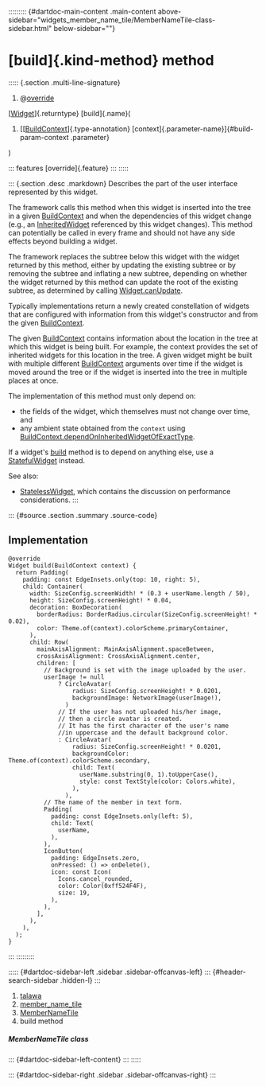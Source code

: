 ::::::::: {#dartdoc-main-content .main-content above-sidebar="widgets_member_name_tile/MemberNameTile-class-sidebar.html" below-sidebar=""}
<div>

# [build]{.kind-method} method

</div>

::::: {.section .multi-line-signature}
<div>

1.  @[override](https://api.flutter.dev/flutter/dart-core/override-constant.html)

</div>

[[Widget](https://api.flutter.dev/flutter/widgets/Widget-class.html)]{.returntype}
[build]{.name}(

1.  [[[BuildContext](https://api.flutter.dev/flutter/widgets/BuildContext-class.html)]{.type-annotation}
    [context]{.parameter-name}]{#build-param-context .parameter}

)

::: features
[override]{.feature}
:::
:::::

::: {.section .desc .markdown}
Describes the part of the user interface represented by this widget.

The framework calls this method when this widget is inserted into the
tree in a given
[BuildContext](https://api.flutter.dev/flutter/widgets/BuildContext-class.html)
and when the dependencies of this widget change (e.g., an
[InheritedWidget](https://api.flutter.dev/flutter/widgets/InheritedWidget-class.html)
referenced by this widget changes). This method can potentially be
called in every frame and should not have any side effects beyond
building a widget.

The framework replaces the subtree below this widget with the widget
returned by this method, either by updating the existing subtree or by
removing the subtree and inflating a new subtree, depending on whether
the widget returned by this method can update the root of the existing
subtree, as determined by calling
[Widget.canUpdate](https://api.flutter.dev/flutter/widgets/Widget/canUpdate.html).

Typically implementations return a newly created constellation of
widgets that are configured with information from this widget\'s
constructor and from the given
[BuildContext](https://api.flutter.dev/flutter/widgets/BuildContext-class.html).

The given
[BuildContext](https://api.flutter.dev/flutter/widgets/BuildContext-class.html)
contains information about the location in the tree at which this widget
is being built. For example, the context provides the set of inherited
widgets for this location in the tree. A given widget might be built
with multiple different
[BuildContext](https://api.flutter.dev/flutter/widgets/BuildContext-class.html)
arguments over time if the widget is moved around the tree or if the
widget is inserted into the tree in multiple places at once.

The implementation of this method must only depend on:

-   the fields of the widget, which themselves must not change over
    time, and
-   any ambient state obtained from the `context` using
    [BuildContext.dependOnInheritedWidgetOfExactType](https://api.flutter.dev/flutter/widgets/BuildContext/dependOnInheritedWidgetOfExactType.html).

If a widget\'s
[build](../../widgets_member_name_tile/MemberNameTile/build.html) method
is to depend on anything else, use a
[StatefulWidget](https://api.flutter.dev/flutter/widgets/StatefulWidget-class.html)
instead.

See also:

-   [StatelessWidget](https://api.flutter.dev/flutter/widgets/StatelessWidget-class.html),
    which contains the discussion on performance considerations.
:::

::: {#source .section .summary .source-code}
## Implementation

``` language-dart
@override
Widget build(BuildContext context) {
  return Padding(
    padding: const EdgeInsets.only(top: 10, right: 5),
    child: Container(
      width: SizeConfig.screenWidth! * (0.3 + userName.length / 50),
      height: SizeConfig.screenHeight! * 0.04,
      decoration: BoxDecoration(
        borderRadius: BorderRadius.circular(SizeConfig.screenHeight! * 0.02),
        color: Theme.of(context).colorScheme.primaryContainer,
      ),
      child: Row(
        mainAxisAlignment: MainAxisAlignment.spaceBetween,
        crossAxisAlignment: CrossAxisAlignment.center,
        children: [
          // Background is set with the image uploaded by the user.
          userImage != null
              ? CircleAvatar(
                  radius: SizeConfig.screenHeight! * 0.0201,
                  backgroundImage: NetworkImage(userImage!),
                )
              // If the user has not uploaded his/her image,
              // then a circle avatar is created.
              // It has the first character of the user's name
              //in uppercase and the default background color.
              : CircleAvatar(
                  radius: SizeConfig.screenHeight! * 0.0201,
                  backgroundColor: Theme.of(context).colorScheme.secondary,
                  child: Text(
                    userName.substring(0, 1).toUpperCase(),
                    style: const TextStyle(color: Colors.white),
                  ),
                ),
          // The name of the member in text form.
          Padding(
            padding: const EdgeInsets.only(left: 5),
            child: Text(
              userName,
            ),
          ),
          IconButton(
            padding: EdgeInsets.zero,
            onPressed: () => onDelete(),
            icon: const Icon(
              Icons.cancel_rounded,
              color: Color(0xff524F4F),
              size: 19,
            ),
          ),
        ],
      ),
    ),
  );
}
```
:::
:::::::::

::::: {#dartdoc-sidebar-left .sidebar .sidebar-offcanvas-left}
::: {#header-search-sidebar .hidden-l}
:::

1.  [talawa](../../index.html)
2.  [member_name_tile](../../widgets_member_name_tile/)
3.  [MemberNameTile](../../widgets_member_name_tile/MemberNameTile-class.html)
4.  build method

##### MemberNameTile class

::: {#dartdoc-sidebar-left-content}
:::
:::::

::: {#dartdoc-sidebar-right .sidebar .sidebar-offcanvas-right}
:::
